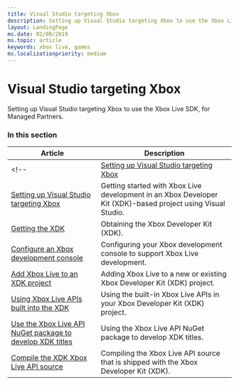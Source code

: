 ```yaml
---
title: Visual Studio targeting Xbox
description: Setting up Visual Studio targeting Xbox to use the Xbox Live SDK, for Managed Partners.
layout: LandingPage
ms.date: 02/08/2019
ms.topic: article
keywords: xbox live, games
ms.localizationpriority: medium
---
```


# Visual Studio targeting Xbox

Setting up Visual Studio targeting Xbox to use the Xbox Live SDK, for Managed Partners.


### In this section

| Article | Description |
|---------|-------------|
<!-- | [Setting up Visual Studio targeting Xbox](vs-xbox-mp.md) | Setting up Visual Studio targeting Xbox to use the Xbox Live SDK, for Managed Partners. | -->
| [Setting up Visual Studio targeting Xbox](../../../../get-started-with-partner/xdk-developers.md) | Getting started with Xbox Live development in an Xbox Developer Kit (XDK)-based project using Visual Studio. |
| [Getting the XDK](../../../../get-started-with-partner/where-to-get-xdk.md) | Obtaining the Xbox Developer Kit (XDK). |
| [Configure an Xbox development console](../../../../get-started-with-partner/configure-your-development-console.md) | Configuring your Xbox development console to support Xbox Live development. |
| [Add Xbox Live to an XDK project](../../../../get-started-with-partner/add-xbox-live-to-an-xdk-project.md) | Adding Xbox Live to a new or existing Xbox Developer Kit (XDK) project. |
| [Using Xbox Live APIs built into the XDK](../../../../get-started-with-partner/using-xbox-live-apis-built-into-the-xdk.md) | Using the built-in Xbox Live APIs in your Xbox Developer Kit (XDK) project. |
| [Use the Xbox Live API NuGet package to develop XDK titles](../../../../get-started-with-partner/use-xbox-live-nuget-with-xdk.md) | Using the Xbox Live API NuGet package to develop XDK titles. |
| [Compile the XDK Xbox Live API source](../../../../get-started-with-partner/compile-the-xdk-xbox-live-api-source.md) | Compiling the Xbox Live API source that is shipped with the Xbox Developer Kit (XDK). |

